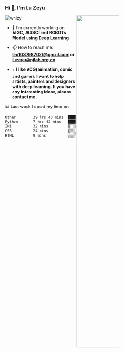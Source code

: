 ### Hi 👋, I'm Lu Zeyu

<img src="https://komarev.com/ghpvc/?username=whlzy&label=Profile%20views&color=0e75b6&style=flat" alt="whlzy" />
<img align="right" width="53%" src="https://github-readme-stats.vercel.app/api?username=whlzy&show_icons=true">

- 🔭 I’m currently working on **AIGC, AI4SCI and ROBOTs Model using Deep Learning**

- 📫 How to reach me: **leo1037987031@gmail.com or luzeyu@pjlab.org.cn**

- ⚡ **I like ACG(animation, comic and game). I want to help artists, painters and designers with deep learning. If you have any interesting ideas, please contact me.**

📊 Last week I spent my time on

<!--START_SECTION:waka-->

```txt
Other        39 hrs 43 mins  ████████████████████▒░░░░   81.10 %
Python       7 hrs 42 mins   ████░░░░░░░░░░░░░░░░░░░░░   15.74 %
INI          32 mins         ▒░░░░░░░░░░░░░░░░░░░░░░░░   01.12 %
CSS          24 mins         ▒░░░░░░░░░░░░░░░░░░░░░░░░   00.83 %
HTML         9 mins          ░░░░░░░░░░░░░░░░░░░░░░░░░   00.31 %
```

<!--END_SECTION:waka-->

